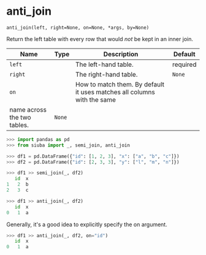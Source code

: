# anti_join

`anti_join(left, right=None, on=None, *args, by=None)`

Return the left table with every row that would *not* be kept in an inner join.

| Name    | Type   | Description           | Default   |
|---------|--------|-----------------------|-----------|
| `left`  |        | The left-hand table.  | required  |
| `right` |        | The right-hand table. | `None`    |
| `on`    |        | How to match them. By default it uses matches all columns with the same
name across the two tables.                       | `None`    |

```python
>>> import pandas as pd
>>> from siuba import _, semi_join, anti_join
```

```python
>>> df1 = pd.DataFrame({"id": [1, 2, 3], "x": ["a", "b", "c"]})
>>> df2 = pd.DataFrame({"id": [2, 3, 3], "y": ["l", "m", "n"]})
```

```python
>>> df1 >> semi_join(_, df2)
   id  x
1   2  b
2   3  c
```

```python
>>> df1 >> anti_join(_, df2)
   id  x
0   1  a
```

Generally, it's a good idea to explicitly specify the on argument.

```python
>>> df1 >> anti_join(_, df2, on="id")
   id  x
0   1  a
```